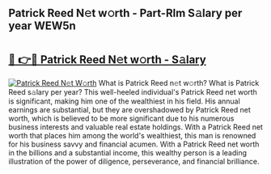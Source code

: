 ## Patrick Reed N𝚎t w𝚘rth - Part-Rlm S𝚊lary per year WEW5n

# <h2><a href="http://gc459y.nevu.top/?p=Patrick+Reed">🔗 👉🔴 Patrick Reed N𝚎t w𝚘rth - S𝚊lary</a></h2>

[![Patrick Reed N𝚎t W𝚘rth](https://i.imgur.com/Oavwk0R.jpeg)](http://gc459y.nevu.top/?p=Patrick+Reed)
What is Patrick Reed n𝚎t w𝚘rth? What is Patrick Reed s𝚊lary per year?
This well-heeled individual's Patrick Reed net worth is significant, making him one of the wealthiest in his field. His annual earnings are substantial, but they are overshadowed by Patrick Reed net worth, which is believed to be more significant due to his numerous business interests and valuable real estate holdings. With a Patrick Reed net worth that places him among the world's wealthiest, this man is renowned for his business savvy and financial acumen. With a Patrick Reed net worth in the billions and a substantial income, this wealthy person is a leading illustration of the power of diligence, perseverance, and financial brilliance.
